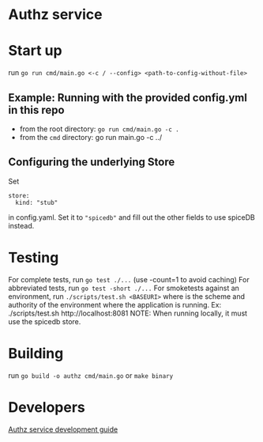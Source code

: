 # Authz service

# Start up

run `go run cmd/main.go <-c / --config> <path-to-config-without-file>`

## Example: Running with the provided config.yml in this repo
* from the root directory: `go run cmd/main.go -c .`
* from the `cmd` directory: go run main.go -c ../

## Configuring the underlying Store
Set 
```
store:
  kind: "stub"
```
in config.yaml. Set it to `"spicedb"` and fill out the other fields to use spiceDB instead.

# Testing

For complete tests, run `go test ./...` (use -count=1 to avoid caching)
For abbreviated tests, run `go test -short ./...`
For smoketests against an environment, run `./scripts/test.sh <BASEURI>` where <BASEURI> is the scheme and authority of the environment where the application is running.
    Ex: ./scripts/test.sh http://localhost:8081
    NOTE: When running locally, it must use the spicedb store.


# Building

run `go build -o authz cmd/main.go` or `make binary`

# Developers

[Authz service development guide](docs/development.md)
